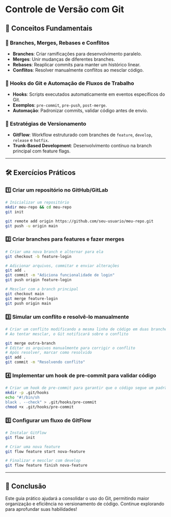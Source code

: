 # Controle de Versão com Git

## 📌 Conceitos Fundamentais

### 🔹 Branches, Merges, Rebases e Conflitos
- **Branches**: Criar ramificações para desenvolvimento paralelo.
- **Merges**: Unir mudanças de diferentes branches.
- **Rebases**: Reaplicar commits para manter um histórico linear.
- **Conflitos**: Resolver manualmente conflitos ao mesclar código.

### 🔹 Hooks do Git e Automação de Fluxos de Trabalho
- **Hooks**: Scripts executados automaticamente em eventos específicos do Git.
- **Exemplos**: `pre-commit`, `pre-push`, `post-merge`.
- **Automação**: Padronizar commits, validar código antes de envio.

### 🔹 Estratégias de Versionamento
- **GitFlow**: Workflow estruturado com branches de `feature`, `develop`, `release` e `hotfix`.
- **Trunk-Based Development**: Desenvolvimento contínuo na branch principal com feature flags.

---
## 🛠️ Exercícios Práticos

### 1️⃣ Criar um repositório no GitHub/GitLab
```sh
# Inicializar um repositório
mkdir meu-repo && cd meu-repo
git init

git remote add origin https://github.com/seu-usuario/meu-repo.git
git push -u origin main
```

### 2️⃣ Criar branches para features e fazer merges
```sh
# Criar uma nova branch e alternar para ela
git checkout -b feature-login

# Adicionar arquivos, commitar e enviar alterações
git add .
git commit -m "Adiciona funcionalidade de login"
git push origin feature-login

# Mesclar com a branch principal
git checkout main
git merge feature-login
git push origin main
```

### 3️⃣ Simular um conflito e resolvê-lo manualmente
```sh
# Criar um conflito modificando a mesma linha de código em duas branches diferentes
# Ao tentar mesclar, o Git notificará sobre o conflito

git merge outra-branch
# Editar os arquivos manualmente para corrigir o conflito
# Após resolver, marcar como resolvido
git add .
git commit -m "Resolvendo conflito"
```

### 4️⃣ Implementar um hook de pre-commit para validar código
```sh
# Criar um hook de pre-commit para garantir que o código segue um padrão
mkdir -p .git/hooks
echo "#!/bin/sh
black . --check" > .git/hooks/pre-commit
chmod +x .git/hooks/pre-commit
```

### 5️⃣ Configurar um fluxo de GitFlow
```sh
# Instalar GitFlow
git flow init

# Criar uma nova feature
git flow feature start nova-feature

# Finalizar e mesclar com develop
git flow feature finish nova-feature
```

---
## 🚀 Conclusão
Este guia prático ajudará a consolidar o uso do Git, permitindo maior organização e eficiência no versionamento de código. Continue explorando para aprofundar suas habilidades!

